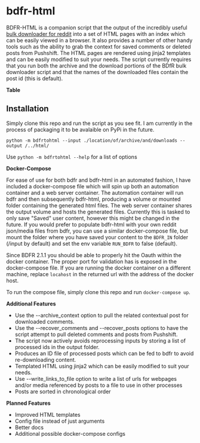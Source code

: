 # bdfr-html
BDFR-HTML is a companion script that the output of the incredibly useful [bulk downloader for reddit](https://github.com/aliparlakci/bulk-downloader-for-reddit) into a set of HTML pages with an index which can be easily viewed in a browser. It also provides a number of other handy tools such as the ability to grab the context for saved comments or deleted posts from Pushshift. The HTML pages are rendered using jinja2 templates and can be easily modified to suit your needs. The script currently requires that you run both the archive and the download portions of the BDfR bulk downloader script and that the names of the downloaded files contain the post id (this is default).

**Table**

## Installation

Simply clone this repo and run the script as you see fit. I am currently in the process of packaging it to be avalaible on PyPi in the future. 

`python -m bdfrtohtml --input ./location/of/archive/and/downloads --output /../html/`

Use `python -m bdfrtohtml --help` for a list of options

**Docker-Compose**

For ease of use for both bdfr and bdfr-html in an automated fashion, I have included a docker-compose file which will spin up both an automation container and a web server container. The automation container will run bdfr and then subsequently bdfr-html, producing a volume or mounted folder containing the generated html files. The web server container shares the output volume and hosts the generated files. Currently this is tasked to only save "Saved" user content, however this might be changed in the future. If you would prefer to populate bdfr-html with your own reddit json/media files from bdfr, you can use a similar docker-compose file, but mount the folder where you have saved your content to the `BDFR_IN` folder (/input by default) and set the env variable `RUN_BDFR` to false (default). 

Since BDFR 2.1.1 you should be able to properly hit the Oauth within the docker container. The proper port for validation has is exposed in the docker-compose file. 
If you are running the docker container on a different machine, replace `locahost` in the returned url with the address of the docker host. 

To run the compose file, simply clone this repo and run `docker-compose up`. 

**Additional Features**

- Use the --archive_context option to pull the related contextual post for downloaded comments.
- Use the --recover_comments and --recover_posts options to have the script attempt to pull deleted comments and posts from Pushshift. 
- The script now actively avoids reprocessing inputs by storing a list of processed ids in the output folder.
- Produces an ID file of processed posts which can be fed to bdfr to avoid re-downloading content. 
- Templated HTML using jinja2 which can be easily modified to suit your needs.
- Use --write_links_to_file option to write a list of urls for webpages and/or media referenced by posts to a file to use in other processes
- Posts are sorted in chronological order

**Planned Features**

- Improved HTML templates
- Config file instead of just arguments
- Better docs
- Additional possible docker-compose configs
